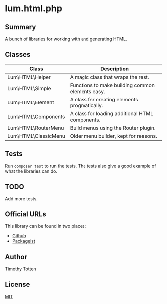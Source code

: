 # lum.html.php

## Summary

A bunch of libraries for working with and generating HTML.

## Classes

| Class                   | Description                                       |
| ----------------------- | ------------------------------------------------- |
| Lum\HTML\Helper         | A magic class that wraps the rest.                |
| Lum\HTML\Simple         | Functions to make building common elements easy.  |
| Lum\HTML\Element        | A class for creating elements progmatically.      |
| Lum\HTML\Components     | A class for loading additional HTML components.   |
| Lum\HTML\RouterMenu     | Build menus using the Router plugin.              |
| Lum\HTML\ClassicMenu    | Older menu builder, kept for reasons.             |

## Tests

Run `composer test` to run the tests. The tests also give a good example
of what the libraries can do.

## TODO

Add more tests.

## Official URLs

This library can be found in two places:

 * [Github](https://github.com/supernovus/lum.html.php)
 * [Packageist](https://packagist.org/packages/lum/lum-html)

## Author

Timothy Totten

## License

[MIT](https://spdx.org/licenses/MIT.html)
